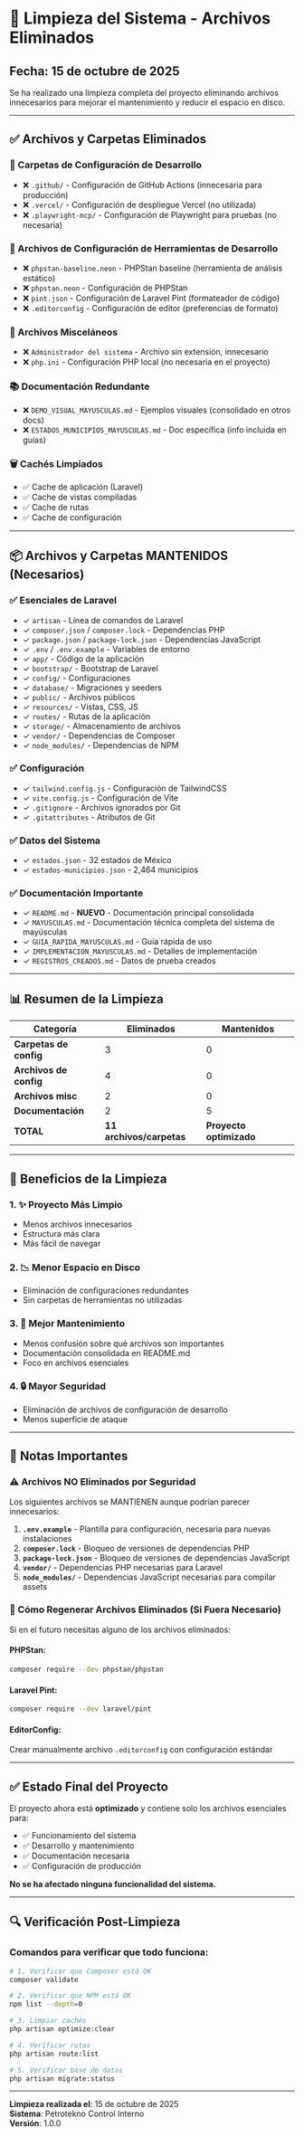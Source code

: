 # 🧹 Limpieza del Sistema - Archivos Eliminados

## Fecha: 15 de octubre de 2025

Se ha realizado una limpieza completa del proyecto eliminando archivos innecesarios para mejorar el mantenimiento y reducir el espacio en disco.

---

## ✅ Archivos y Carpetas Eliminados

### 📁 Carpetas de Configuración de Desarrollo
- ❌ `.github/` - Configuración de GitHub Actions (innecesaria para producción)
- ❌ `.vercel/` - Configuración de despliegue Vercel (no utilizada)
- ❌ `.playwright-mcp/` - Configuración de Playwright para pruebas (no necesaria)

### 📄 Archivos de Configuración de Herramientas de Desarrollo
- ❌ `phpstan-baseline.neon` - PHPStan baseline (herramienta de análisis estático)
- ❌ `phpstan.neon` - Configuración de PHPStan
- ❌ `pint.json` - Configuración de Laravel Pint (formateador de código)
- ❌ `.editorconfig` - Configuración de editor (preferencias de formato)

### 📝 Archivos Misceláneos
- ❌ `Administrador del sistema` - Archivo sin extensión, innecesario
- ❌ `php.ini` - Configuración PHP local (no necesaria en el proyecto)

### 📚 Documentación Redundante
- ❌ `DEMO_VISUAL_MAYUSCULAS.md` - Ejemplos visuales (consolidado en otros docs)
- ❌ `ESTADOS_MUNICIPIOS_MAYUSCULAS.md` - Doc específica (info incluida en guías)

### 🗑️ Cachés Limpiados
- ✅ Cache de aplicación (Laravel)
- ✅ Cache de vistas compiladas
- ✅ Cache de rutas
- ✅ Cache de configuración

---

## 📦 Archivos y Carpetas MANTENIDOS (Necesarios)

### ✅ Esenciales de Laravel
- ✓ `artisan` - Línea de comandos de Laravel
- ✓ `composer.json` / `composer.lock` - Dependencias PHP
- ✓ `package.json` / `package-lock.json` - Dependencias JavaScript
- ✓ `.env` / `.env.example` - Variables de entorno
- ✓ `app/` - Código de la aplicación
- ✓ `bootstrap/` - Bootstrap de Laravel
- ✓ `config/` - Configuraciones
- ✓ `database/` - Migraciones y seeders
- ✓ `public/` - Archivos públicos
- ✓ `resources/` - Vistas, CSS, JS
- ✓ `routes/` - Rutas de la aplicación
- ✓ `storage/` - Almacenamiento de archivos
- ✓ `vendor/` - Dependencias de Composer
- ✓ `node_modules/` - Dependencias de NPM

### ✅ Configuración
- ✓ `tailwind.config.js` - Configuración de TailwindCSS
- ✓ `vite.config.js` - Configuración de Vite
- ✓ `.gitignore` - Archivos ignorados por Git
- ✓ `.gitattributes` - Atributos de Git

### ✅ Datos del Sistema
- ✓ `estados.json` - 32 estados de México
- ✓ `estados-municipios.json` - 2,464 municipios

### ✅ Documentación Importante
- ✓ `README.md` - **NUEVO** - Documentación principal consolidada
- ✓ `MAYUSCULAS.md` - Documentación técnica completa del sistema de mayúsculas
- ✓ `GUIA_RAPIDA_MAYUSCULAS.md` - Guía rápida de uso
- ✓ `IMPLEMENTACION_MAYUSCULAS.md` - Detalles de implementación
- ✓ `REGISTROS_CREADOS.md` - Datos de prueba creados

---

## 📊 Resumen de la Limpieza

| Categoría | Eliminados | Mantenidos |
|-----------|------------|------------|
| **Carpetas de config** | 3 | 0 |
| **Archivos de config** | 4 | 0 |
| **Archivos misc** | 2 | 0 |
| **Documentación** | 2 | 5 |
| **TOTAL** | **11 archivos/carpetas** | **Proyecto optimizado** |

---

## 🎯 Beneficios de la Limpieza

### 1. ✨ Proyecto Más Limpio
- Menos archivos innecesarios
- Estructura más clara
- Más fácil de navegar

### 2. 📉 Menor Espacio en Disco
- Eliminación de configuraciones redundantes
- Sin carpetas de herramientas no utilizadas

### 3. 🚀 Mejor Mantenimiento
- Menos confusión sobre qué archivos son importantes
- Documentación consolidada en README.md
- Foco en archivos esenciales

### 4. 🔒 Mayor Seguridad
- Eliminación de archivos de configuración de desarrollo
- Menos superficie de ataque

---

## 📝 Notas Importantes

### ⚠️ Archivos NO Eliminados por Seguridad

Los siguientes archivos se MANTIENEN aunque podrían parecer innecesarios:

1. **`.env.example`** - Plantilla para configuración, necesaria para nuevas instalaciones
2. **`composer.lock`** - Bloqueo de versiones de dependencias PHP
3. **`package-lock.json`** - Bloqueo de versiones de dependencias JavaScript
4. **`vendor/`** - Dependencias PHP necesarias para Laravel
5. **`node_modules/`** - Dependencias JavaScript necesarias para compilar assets

### 🔄 Cómo Regenerar Archivos Eliminados (Si Fuera Necesario)

Si en el futuro necesitas alguno de los archivos eliminados:

#### PHPStan:
```bash
composer require --dev phpstan/phpstan
```

#### Laravel Pint:
```bash
composer require --dev laravel/pint
```

#### EditorConfig:
Crear manualmente archivo `.editorconfig` con configuración estándar

---

## ✅ Estado Final del Proyecto

El proyecto ahora está **optimizado** y contiene solo los archivos esenciales para:

- ✅ Funcionamiento del sistema
- ✅ Desarrollo y mantenimiento
- ✅ Documentación necesaria
- ✅ Configuración de producción

**No se ha afectado ninguna funcionalidad del sistema.**

---

## 🔍 Verificación Post-Limpieza

### Comandos para verificar que todo funciona:

```bash
# 1. Verificar que Composer está OK
composer validate

# 2. Verificar que NPM está OK
npm list --depth=0

# 3. Limpiar cachés
php artisan optimize:clear

# 4. Verificar rutas
php artisan route:list

# 5. Verificar base de datos
php artisan migrate:status
```

---

**Limpieza realizada el**: 15 de octubre de 2025  
**Sistema**: Petrotekno Control Interno  
**Versión**: 1.0.0
